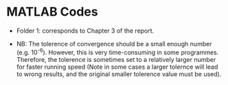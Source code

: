# MATLAB Codes
* Folder 1: corresponds to Chapter 3 of the report.


* NB: The tolerence of convergence should be a small enough number (e.g. 10<sup>-6</sup>). However, this is very time-consuming in some programmes. Therefore, the tolerence is sometimes set to a relatively larger number for faster running speed (Note in some cases a larger tolernce will lead to wrong results, and the original smaller tolerence value must be used).

